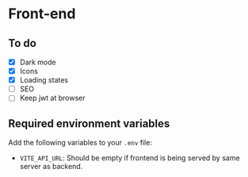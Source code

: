 # Front-end

## To do

- [x] Dark mode
- [x] Icons
- [x] Loading states
- [ ] SEO
- [ ] Keep jwt at browser

## Required environment variables

Add the following variables to your `.env` file:

- `VITE_API_URL`: Should be empty if frontend is being served by same server as backend.